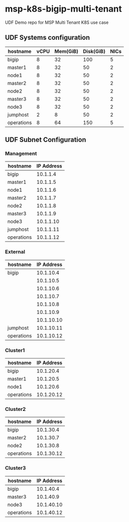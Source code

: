 # msp-k8s-bigip-multi-tenant
UDF Demo repo for MSP Multi Tenant K8S use case


## UDF Systems configuration

| hostname   | vCPU | Mem(GiB) | Disk(GiB) | NICs |
|------------|------|----------|-----------|------|
| bigip      | 8    | 32       | 100       | 5    |
| master1    | 8    | 32       | 50        | 2    |
| node1      | 8    | 32       | 50        | 2    |
| master2    | 8    | 32       | 50        | 2    |
| node2      | 8    | 32       | 50        | 2    |
| master3    | 8    | 32       | 50        | 2    |
| node3      | 8    | 32       | 50        | 2    |
| jumphost   | 2    | 8        | 50        | 2    |
| operations | 8    | 64       | 150       | 5    |

## UDF Subnet Configuration

### Management

| hostname   | IP Address |
|------------|------------|
| bigip      | 10.1.1.4   |
| master1    | 10.1.1.5   | 
| node1      | 10.1.1.6   |
| master2    | 10.1.1.7   |
| node2      | 10.1.1.8   |
| master3    | 10.1.1.9   |
| node3      | 10.1.1.10  |
| jumphost   | 10.1.1.11  |
| operations | 10.1.1.12  |

### External

| hostname   | IP Address |
|------------|------------|
| bigip      | 10.1.10.4  |
|            | 10.1.10.5  |
|            | 10.1.10.6  |
|            | 10.1.10.7  |
|            | 10.1.10.8  |
|            | 10.1.10.9  |
|            | 10.1.10.10 |
| jumphost   | 10.1.10.11 |
| operations | 10.1.10.12 |

### Cluster1

| hostname   | IP Address |
|------------|------------|
| bigip      | 10.1.20.4  |
| master1    | 10.1.20.5  | 
| node1      | 10.1.20.6  |
| operations | 10.1.20.12 |

### Cluster2

| hostname   | IP Address |
|------------|------------|
| bigip      | 10.1.30.4  |
| master2    | 10.1.30.7  |
| node2      | 10.1.30.8  |
| operations | 10.1.30.12 |

### Cluster3

| hostname   | IP Address |
|------------|------------|
| bigip      | 10.1.40.4  |
| master3    | 10.1.40.9  |
| node3      | 10.1.40.10 |
| operations | 10.1.40.12 |
